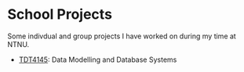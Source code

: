 # School Projects

Some indivdual and group projects I have worked on during my time at NTNU.

- [TDT4145](TDT4145): Data Modelling and Database Systems
